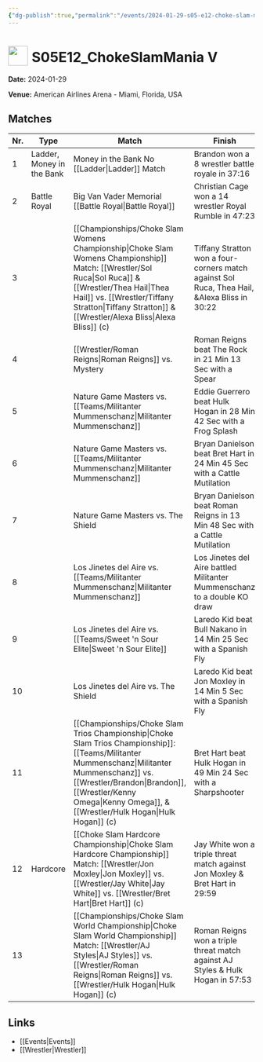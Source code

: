 ```yaml
---
{"dg-publish":true,"permalink":"/events/2024-01-29-s05-e12-choke-slam-mania-v/","title":"S05E12_ChokeSlamMania V","noteIcon":"","created":"2025-09-01T21:42:43.405+02:00"}
---
```



# <img src="z_Images/ChokeSlam.png" width="40" style="vertical-align:bottom; margin-right:8px;">**S05E12_ChokeSlamMania V**

**Date:** 2024-01-29

**Venue:** American Airlines Arena - Miami, Florida, USA

## Matches

| Nr. | Type | Match | Finish | Time | Rating | Score |
|-----|------|-------|--------|------|--------|-------|
| 1 | Ladder, Money in the Bank | Money in the Bank No [[Ladder\|Ladder]] Match | Brandon won a 8 wrestler battle royale in  37:16 | 37:16 | ★★★★1/4 | 90 |
| 2 | Battle Royal | Big Van Vader Memorial [[Battle Royal\|Battle Royal]] | Christian Cage won a 14 wrestler Royal Rumble in  47:23 | 47:23 | ★★★★1/4 | 91 |
| 3 |  | [[Championships/Choke Slam Womens Championship\|Choke Slam Womens Championship]] Match: [[Wrestler/Sol Ruca\|Sol Ruca]] & [[Wrestler/Thea Hail\|Thea Hail]] vs. [[Wrestler/Tiffany Stratton\|Tiffany Stratton]] & [[Wrestler/Alexa Bliss\|Alexa Bliss]] (c) | Tiffany Stratton won a four-corners match against Sol Ruca, Thea Hail, &Alexa Bliss in  30:22 | 30:22 | ★★★★1/2 | 94 |
| 4 |  | [[Wrestler/Roman Reigns\|Roman Reigns]] vs. Mystery | Roman Reigns beat The Rock in 21 Min 13 Sec with a Spear | 21:13 | ★★★★1/2 | 95 |
| 5 |  | Nature Game Masters  vs. [[Teams/Militanter Mummenschanz\|Militanter Mummenschanz]] | Eddie Guerrero beat Hulk Hogan in 28 Min 42 Sec with a Frog Splash | 28:42 | ★★★★3/4 | 96 |
| 6 |  | Nature Game Masters  vs. [[Teams/Militanter Mummenschanz\|Militanter Mummenschanz]] | Bryan Danielson beat Bret Hart in 24 Min 45 Sec with a Cattle Mutilation | 24:45 | ★★★★1/2 | 92 |
| 7 |  | Nature Game Masters  vs. The Shield | Bryan Danielson beat Roman Reigns in 13 Min 48 Sec with a Cattle Mutilation | 13:48 | ★★★3/4 | 81 |
| 8 |  | Los Jinetes del Aire vs. [[Teams/Militanter Mummenschanz\|Militanter Mummenschanz]] | Los Jinetes del Aire battled Militanter Mummenschanz to a  double KO draw | 0:00 | ★ | 55 |
| 9 |  | Los Jinetes del Aire vs. [[Teams/Sweet 'n Sour Elite\|Sweet 'n Sour Elite]] | Laredo Kid beat Bull Nakano in 14 Min 25 Sec with a Spanish Fly | 14:25 | ★★1/2 | 66 |
| 10 |  | Los Jinetes del Aire vs. The Shield | Laredo Kid beat Jon Moxley in 14 Min 5 Sec with a Spanish Fly | 14:05 | ★★★3/4 | 81 |
| 11 |  | [[Championships/Choke Slam Trios Championship\|Choke Slam Trios Championship]]: [[Teams/Militanter Mummenschanz\|Militanter Mummenschanz]] vs. [[Wrestler/Brandon\|Brandon]], [[Wrestler/Kenny Omega\|Kenny Omega]], & [[Wrestler/Hulk Hogan\|Hulk Hogan]] (c) | Bret Hart beat Hulk Hogan in 49 Min 24 Sec with a Sharpshooter | 49:24 | ★★★★3/4 | 96 |
| 12 | Hardcore | [[Choke Slam Hardcore Championship\|Choke Slam Hardcore Championship]] Match: [[Wrestler/Jon Moxley\|Jon Moxley]] vs. [[Wrestler/Jay White\|Jay White]] vs. [[Wrestler/Bret Hart\|Bret Hart]] (c) | Jay White won a triple threat match against Jon Moxley & Bret Hart in  29:59 | 29:59 | ★★★★3/4 | 99 |
| 13 |  | [[Championships/Choke Slam World Championship\|Choke Slam World Championship]] Match: [[Wrestler/AJ Styles\|AJ Styles]] vs. [[Wrestler/Roman Reigns\|Roman Reigns]] vs. [[Wrestler/Hulk Hogan\|Hulk Hogan]] (c) | Roman Reigns won a triple threat match against AJ Styles & Hulk Hogan in  57:53 | 57:53 | ★★★★★ | 102 |

## Links
- [[Events\|Events]]
- [[Wrestler\|Wrestler]]

